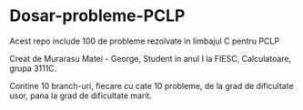 # Dosar-probleme-PCLP
Acest repo include 100 de probleme rezolvate in limbajul C pentru PCLP

Creat de Murarasu Matei - George, Student in anul I la FIESC, Calculatoare, grupa 3111C.

Contine 10 branch-uri, fiecare cu cate 10 probleme, de la grad de dificultate usor, pana la grad de dificultate marit.
